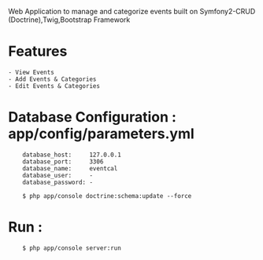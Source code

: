 Web Application to manage and categorize events built on Symfony2-CRUD (Doctrine),Twig,Bootstrap Framework

# Features 

	- View Events
	- Add Events & Categories
	- Edit Events & Categories

	
# Database Configuration : app/config/parameters.yml

```
	database_host:     127.0.0.1
    database_port:     3306
    database_name:     eventcal
    database_user:     -
	database_password: - 
```	
	
```	
	$ php app/console doctrine:schema:update --force
```	
	
# Run : 

```
	$ php app/console server:run
```	